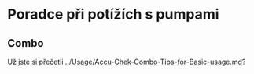 # Poradce při potížích s pumpami

## Combo

Už jste si přečetli [../Usage/Accu-Chek-Combo-Tips-for-Basic-usage.md](../Usage/Accu-Chek-Combo-Tips-for-Basic-usage.html)?
